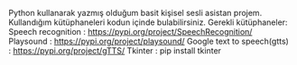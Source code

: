 Python kullanarak yazmış olduğum basit kişisel sesli asistan projem.
Kullandığım kütüphaneleri kodun içinde bulabilirsiniz.
Gerekli kütüphaneler:
Speech recognition : https://pypi.org/project/SpeechRecognition/
Playsound : https://pypi.org/project/playsound/
Google text to speech(gtts) : https://pypi.org/project/gTTS/
Tkinter : pip install tkinter
